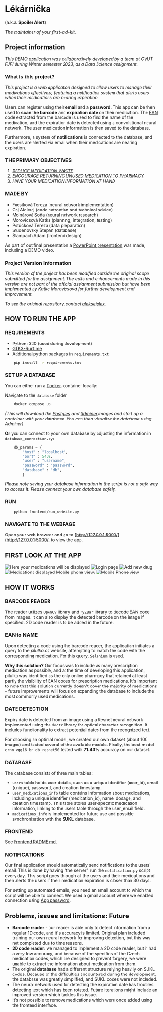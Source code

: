 # Lékárnička
(a.k.a. **Spoiler Alert**)

_The maintainer of your first-aid-kit._

## Project information
_This DEMO application was collaboratively developed by a team at
CVUT FJFI during Winter semester 2023, as a Data Science assignment._

### What is this project?
_This project is a web application designed to allow users to 
manage their medications effectively, featuring a notification 
system that alerts users when their medications are nearing expiration._

Users can register using their **email** and a
**password**. This app can be then used to **scan the barcode** 
and **expiration date** on their medication. 
The [EAN](https://en.wikipedia.org/wiki/International_Article_Number#:~:text=The%20International%20Article%20Number%20)
code extracted from the barcode is used to 
find the name of the medication, and the expiration date is detected
using a convolutional neural network. The
user medication information is then saved to the database.

Furthermore, a system of **notifications** is connected to
the database, and the users are alerted via email when their medications
are nearing expiration.

### THE PRIMARY OBJECTIVES
1. [*REDUCE MEDICATION WASTE*](https://noharm-europe.org/sites/default/files/documents-files/4646/2013-12%20Unused%20pharmaceuticals.pdf)
2. [*ENCOURAGE RETURNING UNUSED MEDICATION TO PHARMACY*](https://www.cithara.cz/proc-vracet-stare-leky-do-lekarny/)
3. *HAVE YOUR MEDICATION INFORMATION AT HAND*

### MADE BY
 - Fucsiková Tereza   (neural network implementation)
 - Gaj Aleksej        (code extraction and technical advice)
 - Molnárová Soňa     (neural network research)
 - Morovicsová Katka  (planning, integration, testing)
 - Potúčková Tereza   (data preparation)
 - Studenovský Štěpán (database)
 - Štampach Adam      (frontend design)

As part of out final presentation a 
[PowerPoint presentation](https://docs.google.com/presentation/d/15IROdhD2hQe8S9msTfJbCceqlZpkbSScS4zMufoDw0M/edit#slide=id.p)
was made, including a DEMO video.

### Project Version Information

_This version of the project has been modified outside
the original scope submitted for the assignment. 
The edits and enhancements made in this version are 
not part of the official assignment submission 
but have been implemented by Katka Morovicsová for further development 
and improvement._

_To see the original repository, contact [aleksejalex](https://github.com/aleksejalex)._

## HOW TO RUN THE APP

### REQUIREMENTS
- Python: 3.10 (used during development)
- [GTK3-Runtime](https://gtk-win.sourceforge.io/home/)
- Additional python packages in `requirements.txt`
```bash
    pip install -r requirements.txt
```
  
### SET UP A DATABASE
You can either run a [Docker](https://www.docker.com/). 
container locally:

Navigate to the `database` folder
```bash
    docker compose up
```
_(This will download the [Postgres](https://www.postgresql.org/) 
and [Adminer](https://www.adminer.org/) images 
and start up a container with your database. You can then 
visualize the database using Adminer)_

**Or** you can connect to your own database by 
adjusting the information in 
`database_connection.py`:
```python
    db_params = {
        "host" : "localhost",
        "port" : 5432,
        "user" : "username",
        "password" : "password",
        "database" : "db",
        }
```
_Please note saving your database information in the script is not
a safe way to access it. Please connect your own database 
safely._
### RUN
```bash
    python frontend/run_website.py
```
### NAVIGATE TO THE WEBPAGE
Open your web browser and go to [http://127.0.0.1:5000/](http://127.0.0.1:5000/) 
to view the app.

## FIRST LOOK AT THE APP
![Here your medications will be displayed](/Screenshots/img.png?raw=true "Screenshot")
![Login page](/Screenshots/img_1.png?raw=true "Screenshot")
![Add new drug](/Screenshots/img_2.png?raw=true "Screenshot")
![Medications displayed](/Screenshots/img_3.png?raw=true "Screenshot")
Mobile phone view:
![Mobile Phone view](/Screenshots/image101.jpg?raw=true "Screenshot")

## HOW IT WORKS

### BARCODE READER
The reader utilizes `OpenCV` library and `PyZBar` library 
to decode EAN code from images. It can also display the detected barcode 
on the image if specified.
2D code reader is to be added in the future.

### EAN to NAME
Upon detecting a code using the barcode reader, the application
initiates a query to the _pilulka.cz_ website, attempting to 
match the code with the corresponding medication. For this query,
`Selenium` is used.

**Why this solution?** Our focus was to
include as many prescription medication as possible, 
and at the time of developing this application, pilulka was 
identified as the only online pharmacy that retained at least partly the
visibility of EAN codes for prescription medications. 
It's important to note that this solution currently doesn't 
cover the majority of medications - future improvements will focus 
on expanding the database to include the most commonly used medications.

### DATE DETECTION
Expiry date is detected from an image using a Resnet
neural network implemented using the `doctr` library for optical 
character recognition. It includes functionality to 
extract potential dates from the recognized text.

For choosing an optimal model, we created our own dataset
(about 100 images) and tested several of the available models. 
Finally, the best model 
`crnn_vgg16_bn db_resnet50` tested with **71.43%** accuracy on our 
dataset.

### DATABASE
The database consists of three main tables:
- `users` table holds user details, such as a unique identifier (user_id), email (unique), password, and 
creation timestamp. 
- `user_medications_info` table contains information about medications, 
including a unique identifier (medication_id), name, dosage, and creation timestamp. This table stores user-specific medication information,
linking to the users table through the user_email field.
- `medications_info` is implemented for future use and possible 
synchronisation with the **SUKL** database.

### FRONTEND
See [Frontend RADME.md](frontend/README.md).

### NOTIFICATIONS
Our final application should automatically send notifications
to the users' email. This is done by having "the server" run the 
`notification.py` script every day. This script goes through all the 
users and their medications and then alerts the users
if their medication expiration is closer than 30 days.

For setting up automated emails, you need an email account to which
the script will be able to connect. We used a gmail account where
we enabled connection using 
[App password](https://knowledge.workspace.google.com/kb/how-to-create-app-passwords-000009237).

## Problems, issues and limitations: Future
- **Barcode reader** - our reader is able only to detect information from a
regular 1D code, and it's accuracy is limited. Original plan included
training our own neural network for improving detection, but this was not
completed due to time reasons.
- **2D code reader**: we managed to implement a 2D code reader, but it had 
a very low accuracy, and because of the specifics of the Czech medication
codes, which are designed to prevent forgery, we were unable to extract
the information about medication from them.
- The original **database** had a different structure relying 
heavily on SUKL codes. Because of the difficulties encountered
during the development, the database was greatly simplified,
and SUKL codes were not included.
- The neural network used for detecting the expiration date has
troubles detecting text which has been rotated. Future iterations
might include an improved version which tackles this issue.
- It's not possible to remove medications which were once added
using the frontend interface.